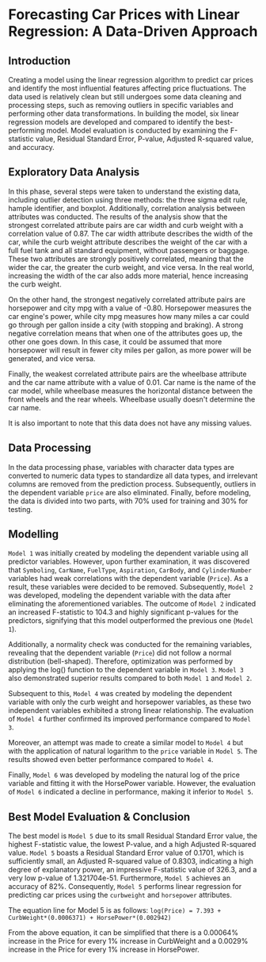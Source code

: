 # Forecasting Car Prices with Linear Regression: A Data-Driven Approach

## Introduction
Creating a model using the linear regression algorithm to predict car prices and identify the most influential features affecting price fluctuations. The data used is relatively clean but still undergoes some data cleaning and processing steps, such as removing outliers in specific variables and performing other data transformations. In building the model, six linear regression models are developed and compared to identify the best-performing model. Model evaluation is conducted by examining the F-statistic value, Residual Standard Error, P-value, Adjusted R-squared value, and accuracy.

## Exploratory Data Analysis
In this phase, several steps were taken to understand the existing data, including outlier detection using three methods: the three sigma edit rule, hample identifier, and boxplot. Additionally, correlation analysis between attributes was conducted. The results of the analysis show that the strongest correlated attribute pairs are car width and curb weight with a correlation value of 0.87. The car width attribute describes the width of the car, while the curb weight attribute describes the weight of the car with a full fuel tank and all standard equipment, without passengers or baggage. These two attributes are strongly positively correlated, meaning that the wider the car, the greater the curb weight, and vice versa. In the real world, increasing the width of the car also adds more material, hence increasing the curb weight.

On the other hand, the strongest negatively correlated attribute pairs are horsepower and city mpg with a value of -0.80. Horsepower measures the car engine's power, while city mpg measures how many miles a car could go through per gallon inside a city (with stopping and braking). A strong negative correlation means that when one of the attributes goes up, the other one goes down. In this case, it could be assumed that more horsepower will result in fewer city miles per gallon, as more power will be generated, and vice versa.

Finally, the weakest correlated attribute pairs are the wheelbase attribute and the car name attribute with a value of 0.01. Car name is the name of the car model, while wheelbase measures the horizontal distance between the front wheels and the rear wheels. Wheelbase usually doesn't determine the car name.

It is also important to note that this data does not have any missing values.

## Data Processing
In the data processing phase, variables with character data types are converted to numeric data types to standardize all data types, and irrelevant columns are removed from the prediction process. Subsequently, outliers in the dependent variable `price` are also eliminated. Finally, before modeling, the data is divided into two parts, with 70% used for training and 30% for testing.

## Modelling
`Model 1` was initially created by modeling the dependent variable using all predictor variables. However, upon further examination, it was discovered that `Symboling`, `CarName`, `FuelType`, `Aspiration`, `CarBody`, and `CylinderNumber` variables had weak correlations with the dependent variable (`Price`). As a result, these variables were decided to be removed. Subsequently, `Model 2` was developed, modeling the dependent variable with the data after eliminating the aforementioned variables. The outcome of `Model 2` indicated an increased F-statistic to 104.3 and highly significant p-values for the predictors, signifying that this model outperformed the previous one (`Model 1`).

Additionally, a normality check was conducted for the remaining variables, revealing that the dependent variable (`Price`) did not follow a normal distribution (bell-shaped). Therefore, optimization was performed by applying the log() function to the dependent variable in `Model 3`. `Model 3` also demonstrated superior results compared to both `Model 1` and `Model 2`.

Subsequent to this, `Model 4` was created by modeling the dependent variable with only the curb weight and horsepower variables, as these two independent variables exhibited a strong linear relationship. The evaluation of `Model 4` further confirmed its improved performance compared to `Model 3`.

Moreover, an attempt was made to create a similar model to `Model 4` but with the application of natural logarithm to the `price` variable in `Model 5`. The results showed even better performance compared to `Model 4`.

Finally, `Model 6` was developed by modeling the natural log of the price variable and fitting it with the HorsePower variable. However, the evaluation of `Model 6` indicated a decline in performance, making it inferior to `Model 5`.


## Best Model Evaluation & Conclusion
The best model is `Model 5` due to its small Residual Standard Error value, the highest F-statistic value, the lowest P-value, and a high Adjusted R-squared value. `Model 5` boasts a Residual Standard Error value of 0.1701, which is sufficiently small, an Adjusted R-squared value of 0.8303, indicating a high degree of explanatory power, an impressive F-statistic value of 326.3, and a very low p-value of 1.321704e-51. Furthermore, `Model 5` achieves an accuracy of 82%. Consequently, `Model 5` performs linear regression for predicting car prices using the `curbweight` and `horsepower` attributes.

The equation line for Model 5 is as follows:
`log(Price) = 7.393 + CurbWeight*(0.0006371) + HorsePower*(0.002942)`

From the above equation, it can be simplified that there is a 0.00064% increase in the Price for every 1% increase in CurbWeight and a 0.0029% increase in the Price for every 1% increase in HorsePower.




